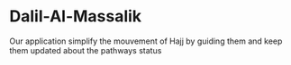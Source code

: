 # Dalil-Al-Massalik
Our application simplify the mouvement of Hajj by guiding them and keep them updated about the pathways status
